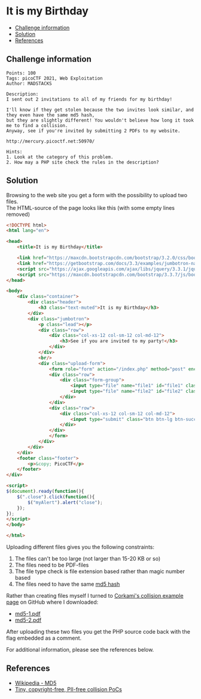 # It is my Birthday

- [Challenge information](#challenge-information)
- [Solution](#solution)
- [References](#references)

## Challenge information
```
Points: 100
Tags: picoCTF 2021, Web Exploitation
Author: MADSTACKS
 
Description:
I sent out 2 invitations to all of my friends for my birthday! 

I'll know if they get stolen because the two invites look similar, and they even have the same md5 hash, 
but they are slightly different! You wouldn't believe how long it took me to find a collision. 
Anyway, see if you're invited by submitting 2 PDFs to my website. 

http://mercury.picoctf.net:50970/

Hints:
1. Look at the category of this problem.
2. How may a PHP site check the rules in the description?
```

## Solution

Browsing to the web site you get a form with the possibility to upload two files.  
The HTML-source of the page looks like this (with some empty lines removed)
```html
<!DOCTYPE html>
<html lang="en">

<head>
    <title>It is my Birthday</title>

    <link href="https://maxcdn.bootstrapcdn.com/bootstrap/3.2.0/css/bootstrap.min.css" rel="stylesheet">
    <link href="https://getbootstrap.com/docs/3.3/examples/jumbotron-narrow/jumbotron-narrow.css" rel="stylesheet">
    <script src="https://ajax.googleapis.com/ajax/libs/jquery/3.3.1/jquery.min.js"></script>
    <script src="https://maxcdn.bootstrapcdn.com/bootstrap/3.3.7/js/bootstrap.min.js"></script>
</head>

<body>
    <div class="container">
        <div class="header">
            <h3 class="text-muted">It is my Birthday</h3>
        </div>
		<div class="jumbotron">
			<p class="lead"></p>
			<div class="row">
				<div class="col-xs-12 col-sm-12 col-md-12">
					<h3>See if you are invited to my party!</h3>
				</div>
			</div>
			<br/>
			<div class="upload-form">
				<form role="form" action="/index.php" method="post" enctype="multipart/form-data">
				<div class="row">
					<div class="form-group">
						<input type="file" name="file1" id="file1" class="form-control input-lg">
						<input type="file" name="file2" id="file2" class="form-control input-lg">
					</div>
				</div>
				<div class="row">
					<div class="col-xs-12 col-sm-12 col-md-12">
						<input type="submit" class="btn btn-lg btn-success btn-block" name="submit" value="Upload">
					</div>
				</div>
				</form>
			</div>
		</div>
	</div>
    <footer class="footer">
        <p>&copy; PicoCTF</p>
    </footer>
</div>

<script>
$(document).ready(function(){
    $(".close").click(function(){
        $("myAlert").alert("close");
    });
});
</script>
</body>

</html>
```

Uploading different files gives you the following constraints:
1. The files can't be too large (not larger than 15-20 KB or so)
2. The files need to be PDF-files
3. The file type check is file extension based rather than magic number based
4. The files need to have the same [md5 hash](https://en.wikipedia.org/wiki/MD5)

Rather than creating files myself I turned to [Corkami's collision example page](https://github.com/corkami/collisions/blob/master/examples/README.md) on GitHub where I downloaded:
 * [md5-1.pdf](https://github.com/corkami/collisions/blob/master/examples/free/md5-1.pdf)
 * [md5-2.pdf](https://github.com/corkami/collisions/blob/master/examples/free/md5-2.pdf)

After uploading these two files you get the PHP source code back with the flag embedded as a comment.

For additional information, please see the references below.

## References

- [Wikipedia - MD5](https://en.wikipedia.org/wiki/MD5)
- [Tiny, copyright-free, PII-free collision PoCs](https://github.com/corkami/collisions/blob/master/examples/free/README.md)
